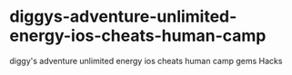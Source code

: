 # diggys-adventure-unlimited-energy-ios-cheats-human-camp
diggy's adventure unlimited energy ios cheats human camp gems Hacks
